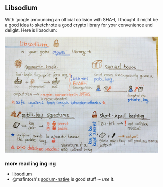 ## Libsodium
With google announcing an official collision with SHA-1, I thought it might be a good idea to sketchnote a good crypto library for your convenience and delight. Here is libsodium:

![libsodium](/guides/img/libsodium.jpg)

### more read ing ing ing

- [libsodium](https://download.libsodium.org/doc)
- @mafintosh's [sodium-native](https://github.com/mafintosh/sodium-native) is good stuff -- *use* it. 
